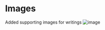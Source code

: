 # Images
Added supporting images for writings
![image](https://github.com/24Ravikirankc/Images/assets/146708668/27f298ee-6cb1-4e0b-ad10-ef8c3db41151)


